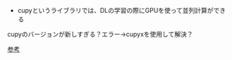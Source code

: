 - cupyというライブラリでは、DLの学習の際にGPUを使って並列計算ができる  

cupyのバージョンが新しすぎる？エラー→cupyxを使用して解決？  

[参考](https://www.arbk.net/wp/%E4%BB%8A%E6%97%A5%E3%82%82%E4%B8%80%E6%97%A5%E3%81%82%E3%82%8A%E3%81%8C%E3%81%A8%E3%81%86-470/)